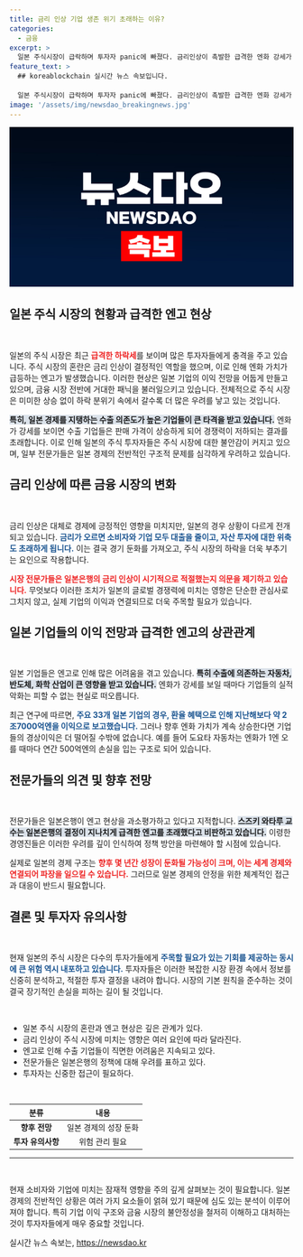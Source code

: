 ```yaml
---
title: 금리 인상 기업 생존 위기 초래하는 이유?
categories:
  - 금융
excerpt: >
  일본 주식시장이 급락하며 투자자 panic에 빠졌다. 금리인상이 촉발한 급격한 엔화 강세가 수출기업에 타격을 주며, 경기 전망을 어둡게 하고 있다. 과연 일본 경제는 이 위기를 극복할 수 있을까?
feature_text: >
  ## koreablockchain 실시간 뉴스 속보입니다.

  일본 주식시장이 급락하며 투자자 panic에 빠졌다. 금리인상이 촉발한 급격한 엔화 강세가 수출기업에 타격을 주며, 경기 전망을 어둡게 하고 있다. 과연 일본 경제는 이 위기를 극복할 수 있을까?
image: '/assets/img/newsdao_breakingnews.jpg'
---
```


<p><img src="/assets/img/newsdao_breakingnews.jpg" alt="koreablockchain 속보" /></p>

<h2 data-ke-size="size26">일본 주식 시장의 현황과 급격한 엔고 현상</h2>

<p data-ke-size="size16">&nbsp;</p>

<p>일본의 주식 시장은 최근 <b><span style="color: #ee2323;">급격한 하락세</span></b>를 보이며 많은 투자자들에게 충격을 주고 있습니다. 주식 시장의 혼란은 금리 인상이 결정적인 역할을 했으며, 이로 인해 엔화 가치가 급등하는 엔고가 발생했습니다. 이러한 현상은 일본 기업의 이익 전망을 어둡게 만들고 있으며, 금융 시장 전반에 거대한 패닉을 불러일으키고 있습니다. 전체적으로 주식 시장은 미미한 상승 없이 하락 분위기 속에서 갈수록 더 많은 우려를 낳고 있는 것입니다. </p>

<p><b><span style="background-color: #21538527;">특히, 일본 경제를 지탱하는 수출 의존도가 높은 기업들이 큰 타격을 받고 있습니다.</span></b> 엔화가 강세를 보이면 수출 기업들은 판매 가격이 상승하게 되어 경쟁력이 저하되는 결과를 초래합니다. 이로 인해 일본의 주식 투자자들은 주식 시장에 대한 불안감이 커지고 있으며, 일부 전문가들은 일본 경제의 전반적인 구조적 문제를 심각하게 우려하고 있습니다. </p>

<h2 data-ke-size="size26">금리 인상에 따른 금융 시장의 변화</h2>

<p data-ke-size="size16">&nbsp;</p> 

<p>금리 인상은 대체로 경제에 긍정적인 영향을 미치지만, 일본의 경우 상황이 다르게 전개되고 있습니다. <b><span style="color: #1a5490;">금리가 오르면 소비자와 기업 모두 대출을 줄이고, 자산 투자에 대한 위축도 초래하게 됩니다.</span></b> 이는 결국 경기 둔화를 가져오고, 주식 시장의 하락을 더욱 부추기는 요인으로 작용합니다. </p>

<p><b><span style="color: #ee2323;">시장 전문가들은 일본은행의 금리 인상이 시기적으로 적절했는지 의문을 제기하고 있습니다.</span></b> 무엇보다 이러한 조치가 일본의 글로벌 경쟁력에 미치는 영향은 단순한 관심사로 그치지 않고, 실제 기업의 이익과 연결되므로 더욱 주목할 필요가 있습니다. </p>

<h2 data-ke-size="size26">일본 기업들의 이익 전망과 급격한 엔고의 상관관계</h2>

<p data-ke-size="size16">&nbsp;</p>

<p>일본 기업들은 엔고로 인해 많은 어려움을 겪고 있습니다. <b><span style="background-color: #21538527;">특히 수출에 의존하는 자동차, 반도체, 화학 산업이 큰 영향을 받고 있습니다.</span></b> 엔화가 강세를 보일 때마다 기업들의 실적 악화는 피할 수 없는 현실로 떠오릅니다. </p>

<p>최근 연구에 따르면, <b><span style="color: #1a5490;">주요 33개 일본 기업의 경우, 환율 혜택으로 인해 지난해보다 약 2조7000억엔을 이익으로 보고했습니다.</span></b> 그러나 향후 엔화 가치가 계속 상승한다면 기업들의 경상이익은 더 떨어질 수밖에 없습니다. 예를 들어 도요타 자동차는 엔화가 1엔 오를 때마다 연간 500억엔의 손실을 입는 구조로 되어 있습니다. </p>

<h2 data-ke-size="size26">전문가들의 의견 및 향후 전망</h2>

<p data-ke-size="size16">&nbsp;</p>

<p>전문가들은 일본은행이 엔고 현상을 과소평가하고 있다고 지적합니다. <b><span style="background-color: #21538527;">스즈키 와타루 교수는 일본은행의 결정이 지나치게 급격한 엔고를 초래했다고 비판하고 있습니다.</span></b> 이령한 경영진들은 이러한 우려를 깊이 인식하여 정책 방안을 마련해야 할 시점에 있습니다. </p>

<p>실제로 일본의 경제 구조는 <b><span style="color: #ee2323;">향후 몇 년간 성장이 둔화될 가능성이 크며, 이는 세계 경제와 연결되어 파장을 일으킬 수 있습니다.</span></b> 그러므로 일본 경제의 안정을 위한 체계적인 접근과 대응이 반드시 필요합니다. </p>

<h2 data-ke-size="size26">결론 및 투자자 유의사항</h2>

<p data-ke-size="size16">&nbsp;</p>

<p>현재 일본의 주식 시장은 다수의 투자가들에게 <b><span style="color: #1a5490;">주목할 필요가 있는 기회를 제공하는 동시에 큰 위험 역시 내포하고 있습니다.</span></b> 투자자들은 이러한 복잡한 시장 환경 속에서 정보를 신중히 분석하고, 적절한 투자 결정을 내려야 합니다. 시장의 기본 원칙을 준수하는 것이 결국 장기적인 손실을 피하는 길이 될 것입니다. </p>

<p data-ke-size="size16">&nbsp;</p>

<ul>
    <li>일본 주식 시장의 혼란과 엔고 현상은 깊은 관계가 있다.</li>
    <li>금리 인상이 주식 시장에 미치는 영향은 여러 요인에 따라 달라진다.</li>
    <li>엔고로 인해 수출 기업들이 직면한 어려움은 지속되고 있다.</li>
    <li>전문가들은 일본은행의 정책에 대해 우려를 표하고 있다.</li>
    <li>투자자는 신중한 접근이 필요하다.</li>
</ul>

<p data-ke-size="size16">&nbsp;</p>

<table>
    <thead>
        <tr>
            <th style="text-align: center; height: 17px;"><b>분류</b></th>
            <th style="text-align: center; height: 17px;"><b>내용</b></th>
        </tr>
    </thead>
    <tbody>
        <tr>
            <td style="text-align: center; height: 17px;"><b>향후 전망</b></td>
            <td style="text-align: center; height: 17px;">일본 경제의 성장 둔화</td>
        </tr>
        <tr>
            <td style="text-align: center; height: 17px;"><b>투자 유의사항</b></td>
            <td style="text-align: center; height: 17px;">위험 관리 필요</td>
        </tr>
    </tbody>
</table>

<hr> 

<p data-ke-size="size16">&nbsp;</p> 

<p>현재 소비자와 기업에 미치는 잠재적 영향을 주의 깊게 살펴보는 것이 필요합니다. 일본 경제의 전반적인 상황은 여러 가지 요소들이 얽혀 있기 때문에 심도 있는 분석이 이루어져야 합니다. 특히 기업 이익 구조와 금융 시장의 불안정성을 철저히 이해하고 대처하는 것이 투자자들에게 매우 중요할 것입니다.</p>
실시간 뉴스 속보는, <a href="https://newsdao.kr" rel="dofollow">https://newsdao.kr</a>


